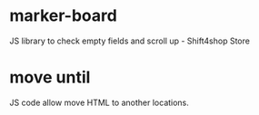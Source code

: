 # marker-board
JS library to check empty fields and scroll up - Shift4shop Store 

# move until
JS code allow move HTML to another locations.
